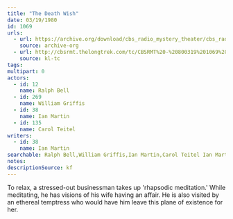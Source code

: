 ```yaml
---
title: "The Death Wish"
date: 03/19/1980
id: 1069
urls: 
  - url: https://archive.org/download/cbs_radio_mystery_theater/cbs_radio_mystery_theater-1051-1100.zip/cbs_radio_mystery_theater-1051-1100%2Fcbsrmt_1069_the_death_wish.mp3
    source: archive-org
  - url: http://cbsrmt.thelongtrek.com/tc/CBSRMT%20-%20800319%201069%20The%20Death%20Wish_tc.mp3
    source: kl-tc
tags: 
multipart: 0
actors:  
  - id: 12
    name: Ralph Bell  
  - id: 269
    name: William Griffis  
  - id: 38
    name: Ian Martin  
  - id: 135
    name: Carol Teitel
writers:  
  - id: 38
    name: Ian Martin
searchable: Ralph Bell,William Griffis,Ian Martin,Carol Teitel Ian Martin
notes: 
descriptionSource: kf
---
```

To relax, a stressed-out businessman takes up 'rhapsodic meditation.' While meditating, he has visions of his wife having an affair. He is also visited by an ethereal temptress who would have him leave this plane of existence for her.